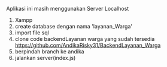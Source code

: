Aplikasi ini masih menggunakan Server Localhost

1. Xampp
2. create database dengan nama 'layanan_Warga'
3. import file sql
4. clone code backendLayanan warga yang sudah tersedia https://github.com/AndikaRisky31/BackendLayanan_Warga
5. berpindah branch ke andika
6. jalankan server(index.js)
